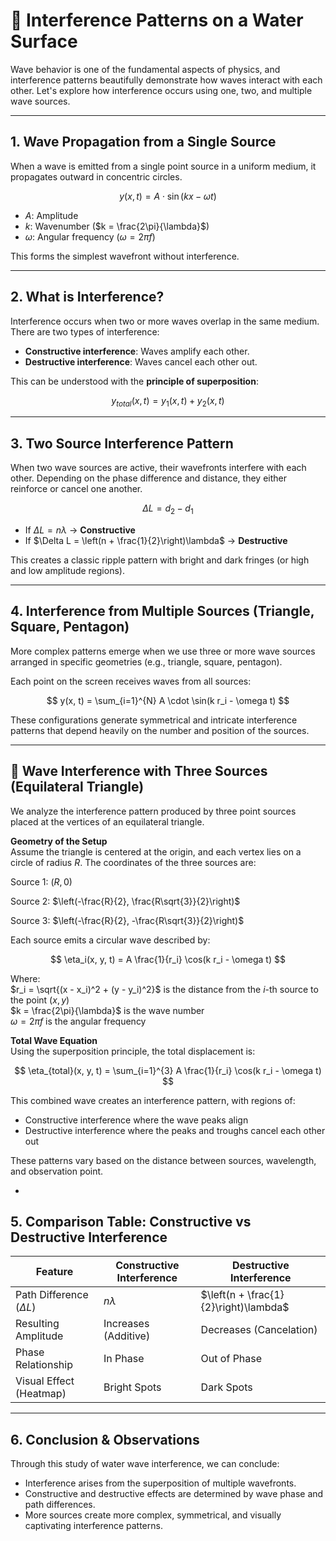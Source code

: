 # 🌊 Interference Patterns on a Water Surface

Wave behavior is one of the fundamental aspects of physics, and interference patterns beautifully demonstrate how waves interact with each other. Let's explore how interference occurs using one, two, and multiple wave sources.

---

## 1. Wave Propagation from a Single Source

When a wave is emitted from a single point source in a uniform medium, it propagates outward in concentric circles.

$$
y(x, t) = A \cdot \sin(kx - \omega t)
$$

- $A$: Amplitude  
- $k$: Wavenumber ($k = \frac{2\pi}{\lambda}$)  
- $\omega$: Angular frequency ($\omega = 2\pi f$)

This forms the simplest wavefront without interference.

---

## 2. What is Interference?

Interference occurs when two or more waves overlap in the same medium. There are two types of interference:

- **Constructive interference**: Waves amplify each other.  
- **Destructive interference**: Waves cancel each other out.

This can be understood with the **principle of superposition**:

$$
y_{total}(x, t) = y_1(x, t) + y_2(x, t)
$$

---

## 3. Two Source Interference Pattern

When two wave sources are active, their wavefronts interfere with each other. Depending on the phase difference and distance, they either reinforce or cancel one another.

$$
\Delta L = d_2 - d_1
$$

- If $\Delta L = n \lambda$ → **Constructive**  
- If $\Delta L = \left(n + \frac{1}{2}\right)\lambda$ → **Destructive**

This creates a classic ripple pattern with bright and dark fringes (or high and low amplitude regions).

---

## 4. Interference from Multiple Sources (Triangle, Square, Pentagon)

More complex patterns emerge when we use three or more wave sources arranged in specific geometries (e.g., triangle, square, pentagon).

Each point on the screen receives waves from all sources:

$$
y(x, t) = \sum_{i=1}^{N} A \cdot \sin(k r_i - \omega t)
$$

These configurations generate symmetrical and intricate interference patterns that depend heavily on the number and position of the sources.

---

## 🔺 Wave Interference with Three Sources (Equilateral Triangle)  
We analyze the interference pattern produced by three point sources placed at the vertices of an equilateral triangle.

**Geometry of the Setup**  
Assume the triangle is centered at the origin, and each vertex lies on a circle of radius $R$. The coordinates of the three sources are:

Source 1: $(R, 0)$

Source 2: $\left(-\frac{R}{2}, \frac{R\sqrt{3}}{2}\right)$

Source 3: $\left(-\frac{R}{2}, -\frac{R\sqrt{3}}{2}\right)$

Each source emits a circular wave described by:

$$
\eta_i(x, y, t) = A \frac{1}{r_i} \cos(k r_i - \omega t)
$$

Where:  
$r_i = \sqrt{(x - x_i)^2 + (y - y_i)^2}$ is the distance from the $i$-th source to the point $(x, y)$  
$k = \frac{2\pi}{\lambda}$ is the wave number  
$\omega = 2\pi f$ is the angular frequency  

**Total Wave Equation**  
Using the superposition principle, the total displacement is:

$$
\eta_{total}(x, y, t) = \sum_{i=1}^{3} A \frac{1}{r_i} \cos(k r_i - \omega t)
$$

This combined wave creates an interference pattern, with regions of:  
- Constructive interference where the wave peaks align  
- Destructive interference where the peaks and troughs cancel each other out  

These patterns vary based on the distance between sources, wavelength, and observation point.

-

## 5. Comparison Table: Constructive vs Destructive Interference

| Feature                 | Constructive Interference          | Destructive Interference          |
|-------------------------|------------------------------------|------------------------------------|
| Path Difference ($\Delta L$) | $n \lambda$                     | $\left(n + \frac{1}{2}\right)\lambda$ |
| Resulting Amplitude     | Increases (Additive)               | Decreases (Cancelation)           |
| Phase Relationship      | In Phase                           | Out of Phase                      |
| Visual Effect (Heatmap) | Bright Spots                       | Dark Spots                         |

---

## 6. Conclusion & Observations

Through this study of water wave interference, we can conclude:

- Interference arises from the superposition of multiple wavefronts.
- Constructive and destructive effects are determined by wave phase and path differences.
- More sources create more complex, symmetrical, and visually captivating interference patterns.
